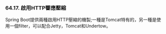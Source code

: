 ### 64.17. 啟用HTTP響應壓縮

Spring Boot提供兩種啟用HTTP壓縮的機製;一種是Tomcat特有的，另一種是使用一個filter，可以配合Jetty，Tomcat和Undertow。
